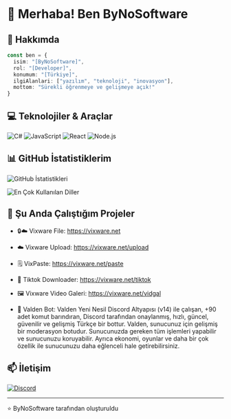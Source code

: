 # 👋 Merhaba! Ben ByNoSoftware

## 🚀 Hakkımda

```typescript
const ben = {
  isim: "[ByNoSoftware]",
  rol: "[Developer]",
  konumum: "[Türkiye]",
  ilgiAlanlari: ["yazılım", "teknoloji", "inovasyon"],
  mottom: "Sürekli öğrenmeye ve gelişmeye açık!"
}
```

## 💻 Teknolojiler & Araçlar

![C#](https://img.shields.io/badge/-CSharp-black?style=flat-square&logo=c#)
![JavaScript](https://img.shields.io/badge/-JavaScript-black?style=flat-square&logo=javascript)
![React](https://img.shields.io/badge/-React-black?style=flat-square&logo=react)
![Node.js](https://img.shields.io/badge/-Node.js-black?style=flat-square&logo=Node.js)
<!-- Kullandığınız teknolojilere göre güncelleyin -->

## 📊 GitHub İstatistiklerim

![GitHub İstatistikleri](https://github-readme-stats.vercel.app/api?username=ByNoSoftware&show_icons=true&theme=radical)

![En Çok Kullanılan Diller](https://github-readme-stats.vercel.app/api/top-langs/?username=ByNoSoftware&layout=compact&theme=radical)

## 🌱 Şu Anda Çalıştığım Projeler
- 🔒☁️ Vixware File: https://vixware.net
- ☁️ Vixware Upload: https://vixware.net/upload
- 🗒️ VixPaste: https://vixware.net/paste
- 📱 Tiktok Downloader: https://vixware.net/tiktok
- 🖼️ Vixware Video Galeri: https://vixware.net/vidgal

- 🤖 Valden Bot: Valden Yeni Nesil Discord Altyapısı (v14) ile çalışan, +90 adet komut barındıran, Discord tarafından onaylanmış, hızlı, güncel, güvenilir ve gelişmiş Türkçe bir bottur. Valden, sunucunuz için gelişmiş bir moderasyon botudur. Sunucunuzda gereken tüm işlemleri yapabilir ve sunucunuzu koruyabilir. Ayrıca ekonomi, oyunlar ve daha bir çok özellik ile sunucunuzu daha eğlenceli hale getirebilirsiniz.

## 📫 İletişim

[![Discord](https://img.shields.io/badge/-Discord-darkblue?style=flat-square&logo=Discord&logoColor=white)](https://discord.com/users/282606431486607372)

---

⭐️ ByNoSoftware tarafından oluşturuldu
